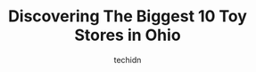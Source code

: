 ---
layout: ampstory
image: https://i0.wp.com/paketmu.com/wp-content/uploads/2023/06/mikes-vintage-toys-0-in-ohio-1686365723.jpeg?resize=640,853
author: techidn
featured: false
description: Explore the diverse Toy Store scene in Ohio, home to an incredible selection of 10 establishments catering to every taste. Whether youre in search of iconic favorites or undiscovered treasu
title: Discovering The Biggest 10 Toy Stores in Ohio
cover:
   title: Discovering The Biggest 10 Toy Stores in Ohio
   subtitle: RICKPATE
   background: https://paketmu.com/wp-content/uploads/2023/06/mikes-vintage-toys-0-in-ohio-1686365723.jpeg

pages: 
 - layout: thirds
   top: <h1>#1 Big Fun Columbus</h1>
   bottom: "<p>I went to Columbus to see twenty one pilots in concert so naturally, I had to go to Big Fun. Im so glad I did, it is such a cool shop and everyone there is so incredib</p>"
   background: https://paketmu.com/wp-content/uploads/2023/06/mikes-vintage-toys-1-in-ohio-1686365724.jpeg
   backgroundblur: true
 - layout: thirds
   top: <h1>#2 The LEGO® Store Easton</h1>
   bottom: "<p>Staff was very helpful regarding my questions about what sets they have in stock. They were able to hold a set for me while I walked around the mall so I didnt have to</p>"
   background: https://paketmu.com/wp-content/uploads/2023/06/mikes-vintage-toys-2-in-ohio-1686365725.jpeg
   cta:
      link: https://paketmu.com/discovering-the-biggest-10-toy-stores-in-ohio/
      text: Discovering The Biggest 10 Toy Stores in Ohio
 - layout: thirds
   top: <h1>#3 The Toy Department</h1>
   bottom: "<p>Massive stock, with just about any major brand you can think of. Client service is very friendly too.Some things are priced right, while other items go quite high.Worth a</p>"
   background: https://paketmu.com/wp-content/uploads/2023/06/mikes-vintage-toys-3-in-ohio-1686365725.jpeg
   cta:
      link: https://paketmu.com/discovering-the-biggest-10-toy-stores-in-ohio/
      text: Discovering The Biggest 10 Toy Stores in Ohio
 - layout: thirds
   top: <h1>#4 Apple Jax Toys Lakewood</h1>
   bottom: "<p>13002 Madison Ave, Lakewood, OH 44107, United States</p>"
   background: https://images.unsplash.com/photo-1618005182384-a83a8bd57fbe?ixlib=rb-4.0.3&ixid=MnwxMjA3fDB8MHxwaG90by1wYWdlfHx8fGVufDB8fHx8&auto=format&fit=crop&w=640&h=853&q=80
   cta:
      link: https://paketmu.com/discovering-the-biggest-10-toy-stores-in-ohio/
      text: Discovering The Biggest 10 Toy Stores in Ohio
 - layout: thirds
   top: <h1>#5 Toyrifix Toystore</h1>
   bottom: "<p>885 W Main St, Smithville, OH 44677, United States</p>"
   background: https://images.unsplash.com/photo-1489648022186-8f49310909a0?ixlib=rb-4.0.3&ixid=MnwxMjA3fDB8MHxwaG90by1wYWdlfHx8fGVufDB8fHx8&auto=format&fit=crop&w=640&h=853&q=80
   cta:
      link: https://paketmu.com/discovering-the-biggest-10-toy-stores-in-ohio/
      text: Discovering The Biggest 10 Toy Stores in Ohio
 - layout: thirds
   top: <h1>#6 Mikes Vintage Toys</h1>
   bottom: "<p>508 E 5th St, Dayton, OH 45402, United States</p>"
   background: https://images.unsplash.com/photo-1614648718611-0635f29016cb?ixlib=rb-4.0.3&ixid=MnwxMjA3fDB8MHxwaG90by1wYWdlfHx8fGVufDB8fHx8&auto=format&fit=crop&w=640&h=853&q=80
   cta:
      link: https://paketmu.com/discovering-the-biggest-10-toy-stores-in-ohio/
      text: Discovering The Biggest 10 Toy Stores in Ohio
 - layout: thirds
   top: <h1>#7 Coolest Toys On Earth</h1>
   bottom: "<p>6840 Wooster Pike, Mariemont, OH 45227, United States</p>"
   background: https://plus.unsplash.com/premium_photo-1664640458616-3c74f8cb4589?ixlib=rb-4.0.3&ixid=MnwxMjA3fDB8MHxwaG90by1wYWdlfHx8fGVufDB8fHx8&auto=format&fit=crop&w=640&h=853&q=80
   cta:
      link: https://paketmu.com/discovering-the-biggest-10-toy-stores-in-ohio/
      text: Discovering The Biggest 10 Toy Stores in Ohio
 - layout: thirds
   middle: Continue reading...
   background: https://images.unsplash.com/photo-1604871000636-074fa5117945?ixlib=rb-4.0.3&ixid=MnwxMjA3fDB8MHxwaG90by1wYWdlfHx8fGVufDB8fHx8&auto=format&fit=crop&w=640&h=853&q=80
   cta:
      link: https://paketmu.com/discovering-the-biggest-10-toy-stores-in-ohio/
      text: Discovering The Biggest 10 Toy Stores in Ohio
      
---